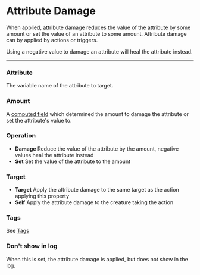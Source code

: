 # Attribute Damage

When applied, attribute damage reduces the value of the attribute by some amount or set the value of an attribute to some amount. Attribute damage can by applied by actions or triggers.

Using a negative value to damage an attribute will heal the attribute instead.

---

### Attribute

The variable name of the attribute to target.

### Amount

A [computed field](/docs/computed-fields) which determined the amount to damage the attribute or set the attribute's value to.

### Operation

- **Damage** Reduce the value of the attribute by the amount, negative values heal the attribute instead
- **Set** Set the value of the attribute to the amount

### Target

- **Target** Apply the attribute damage to the same target as the action applying this property
- **Self** Apply the attribute damage to the creature taking the action

### Tags

See [Tags](/docs/tags)

### Don't show in log

When this is set, the attribute damage is applied, but does not show in the log.
